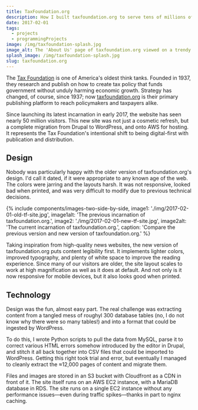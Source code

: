 ```yaml
---
title: TaxFoundation.org
description: How I built taxfoundation.org to serve tens of millions of users per year with clarity and accessibility in mind.
date: 2017-02-01
tags:
  - projects
  - programmingProjects
image: /img/taxfoundation-splash.jpg
image_alt: The 'About Us' page of taxfoundation.org viewed on a trendy MacBook Pro surrounded by chic decor serving no purpose.
splash_image: /img/taxfoundation-splash.jpg
slug: taxfoundation.org
---
```


The [Tax Foundation](https://taxfoundation.org) is one of America's oldest think tanks. Founded in 1937, they research and publish on how to create tax policy that funds government without unduly harming economic growth. Strategy has changed, of course, since 1937; now [taxfoundation.org](https://taxfoundation.org) is their primary publishing platform to reach policymakers and taxpayers alike.

Since launching its latest incarnation in early 2017, the website has seen nearly 50 million visitors. This new site was not just a cosmetic refresh, but a complete migration from Drupal to WordPress, and onto AWS for hosting. It represents the Tax Foundation's intentional shift to being digital-first with publication and distribution.

## Design

Nobody was particularly happy with the older version of taxfoundation.org's design. I'd call it dated, if it were appropriate to any known age of the web. The colors were jarring and the layouts harsh. It was not responsive, looked bad when printed, and was very difficult to modify due to previous technical decisions.

{% include components/images-two-side-by-side,
  image1: './img/2017-02-01-old-tf-site.jpg',
  image1alt: 'The previous incarnation of taxfoundation.org.',
  image2: './img/2017-02-01-new-tf-site.jpg',
  image2alt: 'The current incarnation of taxfoundation.org.',
  caption: 'Compare the previous version and new version of taxfoundation.org.'
%}

Taking inspiration from high-quality news websites, the new version of taxfoundation.org puts content legibility first. It implements lighter colors, improved typography, and plenty of white space to improve the reading experience. Since many of our visitors are older, the site layout scales to work at high magnification as well as it does at default. And not only is it now responsive for mobile devices, but it also looks good when printed.

## Technology

Design was the fun, almost easy part. The real challenge was extracting content from a tangled mess of roughyl 300 database tables (no, I do not know why there were so many tables!) and into a format that could be ingested by WordPress.

To do this, I wrote Python scripts to pull the data from MySQL, parse it to correct various HTML errors somehow introduced by the editor in Drupal, and stitch it all back together into CSV files that could be imported to WordPress. Getting this right took trial and error, but eventually I managed to cleanly extract the ≈12,000 pages of content and migrate them.

Files and images are stored in an S3 bucket with Cloudfront as a CDN in front of it. The site itself runs on an AWS EC2 instance, with a MariaDB database in RDS. The site runs on a single EC2 instance without any performance issues—even during traffic spikes—thanks in part to nginx caching.
